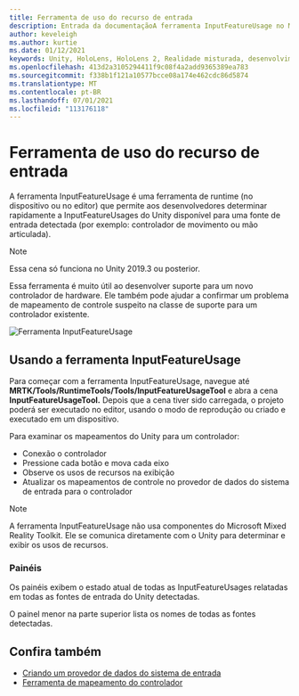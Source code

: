 ```yaml
---
title: Ferramenta de uso do recurso de entrada
description: Entrada da documentaçãoA ferramenta InputFeatureUsage no MRTK
author: keveleigh
ms.author: kurtie
ms.date: 01/12/2021
keywords: Unity, HoloLens, HoloLens 2, Realidade misturada, desenvolvimento, MRTK,
ms.openlocfilehash: 413d2a3105294411f9c08f4a2add9365389ea783
ms.sourcegitcommit: f338b1f121a10577bcce08a174e462cdc86d5874
ms.translationtype: MT
ms.contentlocale: pt-BR
ms.lasthandoff: 07/01/2021
ms.locfileid: "113176118"
---
```

# <a name="input-feature-usage-tool"></a>Ferramenta de uso do recurso de entrada

A ferramenta InputFeatureUsage é uma ferramenta de runtime (no dispositivo ou no editor) que permite aos desenvolvedores determinar rapidamente a InputFeatureUsages do Unity disponível para uma fonte de entrada detectada (por exemplo: controlador de movimento ou mão articulada).

> [!NOTE]
> Essa cena só funciona no Unity 2019.3 ou posterior.

Essa ferramenta é muito útil ao desenvolver suporte para um novo controlador de hardware. Ele também pode ajudar a confirmar um problema de mapeamento de controle suspeito na classe de suporte para um controlador existente.

![Ferramenta InputFeatureUsage](../images/controller-mapping-tool/InputFeatureUsages.png)

## <a name="using-the-inputfeatureusage-tool"></a>Usando a ferramenta InputFeatureUsage

Para começar com a ferramenta InputFeatureUsage, navegue até **MRTK/Tools/RuntimeTools/Tools/InputFeatureUsageTool** e abra a cena **InputFeatureUsageTool.** Depois que a cena tiver sido carregada, o projeto poderá ser executado no editor, usando o modo de reprodução ou criado e executado em um dispositivo.

Para examinar os mapeamentos do Unity para um controlador:

- Conexão o controlador
- Pressione cada botão e mova cada eixo
- Observe os usos de recursos na exibição
- Atualizar os mapeamentos de controle no provedor de dados do sistema de entrada para o controlador

> [!NOTE]
> A ferramenta InputFeatureUsage não usa componentes do Microsoft Mixed Reality Toolkit. Ele se comunica diretamente com o Unity para determinar e exibir os usos de recursos.

### <a name="panels"></a>Painéis

Os painéis exibem o estado atual de todas as InputFeatureUsages relatadas em todas as fontes de entrada do Unity detectadas.

O painel menor na parte superior lista os nomes de todas as fontes detectadas.

## <a name="see-also"></a>Confira também

- [Criando um provedor de dados do sistema de entrada](../input/create-data-provider.md)
- [Ferramenta de mapeamento do controlador](controller-mapping-tool.md)
